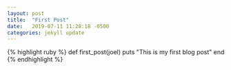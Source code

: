 ```yaml
---
layout: post
title:  "First Post"
date:   2019-07-11 11:28:18 -0500
categories: jekyll update
---
```


{% highlight ruby %}
def first_post(joel)
  puts "This is my first blog post"
end
{% endhighlight %}

